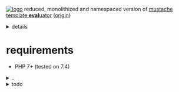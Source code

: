 [![logo](https://raw.githack.com/determin1st/sm-mustache/master/logo.jpg)](https://youtu.be/lJ_aqxOU6Kg)
reduced, monolithized and namespaced version of [mustache template **eval**uator](https://mustache.github.io/)
([origin](https://github.com/bobthecow/mustache.php))

<details>
  <summary>details</summary>
  ---
  #### reduced
  - `=`, section delimiters modifier.
  - `<`, template parent, inheritance.
  - `>`, template partials, inheritance.
  - `&`, `{{{trippleStashes}}}`, charset option, entities escaping.
  - strict callables option (both will do).
  - logger object => function (callable).
  - helpers object => array.
  - camel/snake case mixture => camel case.
  - exceptions (set logger for debug).
  - filesystem template loaders (strings only).
  - filesystem cache (memory cache only).
  - pragmas, may make templates smaller but more cryptic (not in the specs anyway).
  - `md5()` hash calculations.
  - `mbstring.func_overload` guard (deprecated in new phps).
  - PHPDoc.
  #### monolithized
  - helper classes unified into a single engine class.
  - template classes converted into anonymous render functions (heredoc).
  - rendering short-circuited (recursion instead of repetition).
  - accumulation of lines instead of characters in tokenizer.
  #### namespaced
  - `SM`
  #### vs origin
  - size: ~`15`kb vs ~`130`kb
  - speed: ...
</details>

# requirements
- PHP 7+ (tested on 7.4)

<details>
  <summary>..</summary>

# syntax
## delimiters
a pair of markers around constructs, for example `{{` and `}}`.
minimal size of a marker is 2 characters, maximal is 4.
the pair sizes may differ, for example `<!--` and `-->` are valid delimiters.
## variables
a name inside delimiters identify a variable, for example `{{name}}`.
a variable will be substituted by name with the specified data.
surrounding spaces are ignored so, `{{ name }}` is also valid.
the name of variable must be alpha-numeric, like `{{1}}`, `{{name}}`, `{{name1}}` or `{{1name}}`.
the exception is a variables chain `{{item.1.has.name}}` (called dot notation in the origin).
## block
## inverted block
outer `^`
```
{{#section}}
  truthy
{{/section}}
{{^section}}
  falsy
{{/section}}
```
inner `|`
```
{{#section}}
  truthy
{{|}}
  falsy
{{/section}}
```
## lambdas
## indent trimming


# examples
## multipass
```php
[
  'en' => [
    'title' => '{:point_up:} multi-language templates with emojis',
    'text'  => '
    {{question_text}} {:question_symbol:}
    {{#answers}}
      {{#chosen}}
        {:white_small_square:} {{answer_text}}
      {{|}}
        {:black_small_square:} {{answer_text}}
      {{/chosen}}
    {{/answers}}
    ',
  ],
  # other languages...
]
```
## motd
</details>

<details>
  <summary>todo</summary>

  - speedtest
  - test lambdas
  - `|` else block.
  - block operators `==`, `>`, `<`, `>=`, `<=`.
  - content re-indenting
</details>


